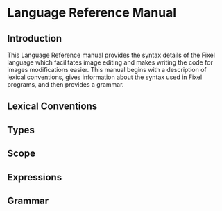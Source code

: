 # Language Reference Manual

## Introduction
This Language Reference manual provides the syntax details of the Fixel language which facilitates image editing and makes writing the code for images modifications easier.  This manual begins with a description of lexical conventions, gives information about the syntax used in Fixel programs, and then provides a grammar.

## Lexical Conventions

## Types

## Scope

## Expressions

## Grammar
